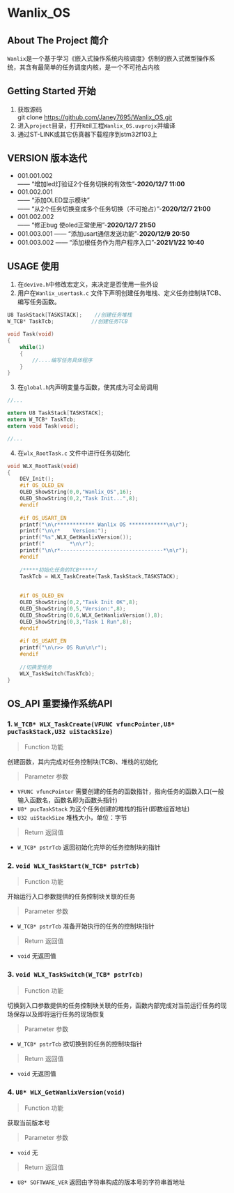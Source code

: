 # Wanlix_OS
## About The Project 简介
`Wanlix`是一个基于学习《嵌入式操作系统内核调度》仿制的嵌入式微型操作系统，其含有最简单的任务调度内核，是一个不可抢占内核

## Getting Started 开始
1. 获取源码  
git clone https://github.com/Janey7695/Wanlix_OS.git
2. 进入`project`目录，打开keil工程`Wanlix_OS.uvprojx`并编译
3. 通过ST-LINK或其它仿真器下载程序到stm32f103上

## VERSION 版本迭代
* 001.001.002   
—— “增加led灯验证2个任务切换的有效性”-__2020/12/7 11:00__
* 001.002.001  
—— “添加OLED显示模块”  
—— “从2个任务切换变成多个任务切换（不可抢占）”-__2020/12/7 21:00__
* 001.002.002  
—— “修正bug 使oled正常使用”-__2020/12/7 21:50__
* 001.003.001
—— “添加usart通信发送功能”-__2020/12/9 20:50__
* 001.003.002
—— “添加根任务作为用户程序入口”-__2021/1/22 10:40__

## USAGE 使用
1. 在`devive.h`中修改宏定义，来决定是否使用一些外设
2. 用户在`Wanlix_usertask.c` 文件下声明创建任务堆栈、定义任务控制块TCB、编写任务函数。

~~~c
U8 TaskStack[TASKSTACK];    //创建任务堆栈
W_TCB* TaskTcb;            //创建任务TCB

void Task(void)
{
    while(1)
    {
        //....编写任务具体程序
    }
}
~~~

3. 在`global.h`内声明变量与函数，使其成为可全局调用

~~~c
//...

extern U8 TaskStack[TASKSTACK];
extern W_TCB* TaskTcb;
extern void Task(void);

//...
~~~

4. 在`wlx_RootTask.c` 文件中进行任务初始化

~~~c
void WLX_RootTask(void)
{
	DEV_Init();
	#if OS_OLED_EN
	OLED_ShowString(0,0,"Wanlix_OS",16);
	OLED_ShowString(0,2,"Task Init...",8);
	#endif
	
	#if OS_USART_EN
	printf("\n\r************ Wanlix OS ************\n\r");
	printf("\n\r*    Version:");
	printf("%s",WLX_GetWanlixVersion());
	printf("        *\n\r");
	printf("\n\r*---------------------------------*\n\r");
	#endif
	
	/*****初始化任务的TCB*****/
	TaskTcb = WLX_TaskCreate(Task,TaskStack,TASKSTACK);
	
	
	#if OS_OLED_EN
	OLED_ShowString(0,2,"Task Init OK",8);
	OLED_ShowString(0,5,"Version:",8);
	OLED_ShowString(0,6,WLX_GetWanlixVersion(),8);
	OLED_ShowString(0,3,"Task 1 Run",8);
	#endif
	
	#if OS_USART_EN
	printf("\n\r>> OS Run\n\r");
	#endif
	
    //切换至任务
	WLX_TaskSwitch(TaskTcb);
}
~~~

## OS_API 重要操作系统API
### 1. `W_TCB* WLX_TaskCreate(VFUNC vfuncPointer,U8* pucTaskStack,U32 uiStackSize)`
> Function 功能</br>

创建函数，其内完成对任务控制块(TCB)、堆栈的初始化
> Parameter 参数</br>

* `VFUNC vfuncPointer` 需要创建的任务的函数指针，指向任务的函数入口(一般输入函数名，函数名即为函数头指针)</br>
* `U8* pucTaskStack` 为这个任务创建的堆栈的指针(即数组首地址)
* `U32 uiStackSize` 堆栈大小，单位：字节

> Return 返回值

* `W_TCB* pstrTcb` 返回初始化完毕的任务控制块的指针

### 2. `void WLX_TaskStart(W_TCB* pstrTcb)` 
> Function 功能</br>

开始运行入口参数提供的任务控制块关联的任务
> Parameter 参数</br>

* `W_TCB* pstrTcb` 准备开始执行的任务的控制块指针</br>

> Return 返回值

* `void` 无返回值

### 3. `void WLX_TaskSwitch(W_TCB* pstrTcb)`
> Function 功能</br>

切换到入口参数提供的任务控制块关联的任务，函数内部完成对当前运行任务的现场保存以及即将运行任务的现场恢复
> Parameter 参数</br>

* `W_TCB* pstrTcb` 欲切换到的任务的控制块指针</br>

> Return 返回值

* `void` 无返回值

### 4. `U8* WLX_GetWanlixVersion(void)`
> Function 功能</br>

获取当前版本号
> Parameter 参数</br>

* `void` 无</br>

> Return 返回值

* `U8* SOFTWARE_VER` 返回由字符串构成的版本号的字符串首地址


